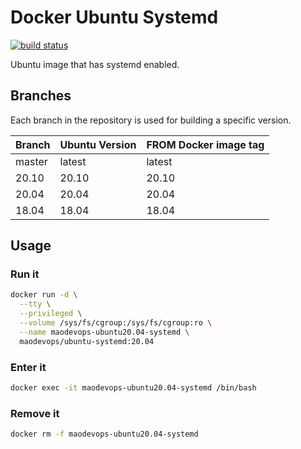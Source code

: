 # Docker Ubuntu Systemd

[![build status](https://img.shields.io/docker/cloud/build/maodevops/ubuntu-systemd)](https://hub.docker.com/repository/docker/maodevops/ubuntu-systemd)

Ubuntu image that has systemd enabled.

## Branches

Each branch in the repository is used for building a specific version.

| Branch | Ubuntu Version | FROM Docker image tag |
| ------ | -------------- | --------------------- |
| master | latest         | latest                |
| 20.10  | 20.10          | 20.10                 |
| 20.04  | 20.04          | 20.04                 |
| 18.04  | 18.04          | 18.04                 |

## Usage

### Run it

```bash
docker run -d \
  --tty \
  --privileged \
  --volume /sys/fs/cgroup:/sys/fs/cgroup:ro \
  --name maodevops-ubuntu20.04-systemd \
  maodevops/ubuntu-systemd:20.04
```

### Enter it

```bash
docker exec -it maodevops-ubuntu20.04-systemd /bin/bash
```

### Remove it

```bash
docker rm -f maodevops-ubuntu20.04-systemd
```
